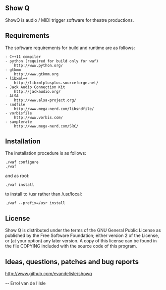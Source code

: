 Show Q
------
ShowQ is audio / MIDI trigger software for theatre productions.


Requirements
------------
The software requirements for build and runtime are as follows:

    - C++11 compiler
    - python (required for build only for waf)
        http://www.python.org/
    - gtkmm
        http://www.gtkmm.org
    - libxml++
        http://libxmlplusplus.sourceforge.net/
    - Jack Audio Connection Kit
        http://jackaudio.org/
    - ALSA
        http://www.alsa-project.org/
    - sndfile
        http://www.mega-nerd.com/libsndfile/
    - vorbisfile
        http://www.vorbis.com/
    - samplerate
        http://www.mega-nerd.com/SRC/

Installation
------------
The installation procedure is as follows:

    ./waf configure
    ./waf

and as root:

    ./waf install

to install to /usr rather than /usr/local:

    ./waf --prefix=/usr install

License
-------
Show Q is distributed under the terms of the GNU General Public License
as published by the Free Software Foundation; either version 2 of the
License, or (at your option) any later version.  A copy of this license
can be found in the file COPYING included with the source code of this
program.

Ideas, questions, patches and bug reports
-----------------------------------------
http://www.github.com/evandelisle/showq

--
Errol van de l'Isle

